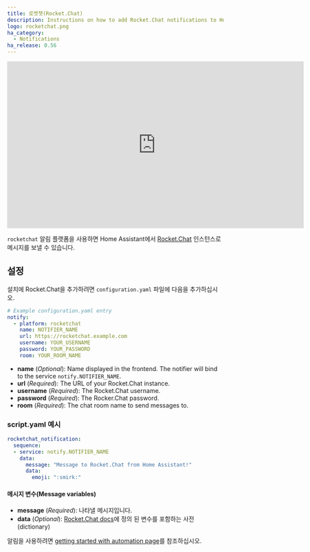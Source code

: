 ```yaml
---
title: 로켓챗(Rocket.Chat)
description: Instructions on how to add Rocket.Chat notifications to Home Assistant.
logo: rocketchat.png
ha_category:
  - Notifications
ha_release: 0.56
---
```


<iframe width="690" height="388" src="https://www.youtube.com/embed/IzJ11kvM-P8" frameborder="0" allow="accelerometer; autoplay; encrypted-media; gyroscope; picture-in-picture" allowfullscreen></iframe>

`rocketchat` 알림 플랫폼을 사용하면 Home Assistant에서 [Rocket.Chat](https://rocket.chat/) 인스턴스로 메시지를 보낼 수 있습니다.

## 설정

설치에 Rocket.Chat을 추가하려면 `configuration.yaml` 파일에 다음을 추가하십시오.

```yaml
# Example configuration.yaml entry
notify:
  - platform: rocketchat
    name: NOTIFIER_NAME
    url: https://rocketchat.example.com
    username: YOUR_USERNAME
    password: YOUR_PASSWORD
    room: YOUR_ROOM_NAME
```

- **name** (*Optional*): Name displayed in the frontend. The notifier will bind to the service `notify.NOTIFIER_NAME`.
- **url** (*Required*): The URL of your Rocket.Chat instance.
- **username** (*Required*): The Rocket.Chat username.
- **password** (*Required*): The Rocker.Chat password.
- **room** (*Required*): The chat room name to send messages to.

### script.yaml 예시

```yaml
rocketchat_notification:
  sequence:
  - service: notify.NOTIFIER_NAME
    data:
      message: "Message to Rocket.Chat from Home Assistant!"
      data:
        emoji: ":smirk:"
```

#### 메시지 변수(Message variables)

- **message** (*Required*): 나타낼 메시지입니다.
- **data** (*Optional*): [Rocket.Chat docs](https://rocket.chat/docs/developer-guides/rest-api/chat/postmessage#message-object-example)에 정의 된 변수를 포함하는 사전(dictionary)

알림을 사용하려면 [getting started with automation page](/getting-started/automation/)를 참조하십시오.